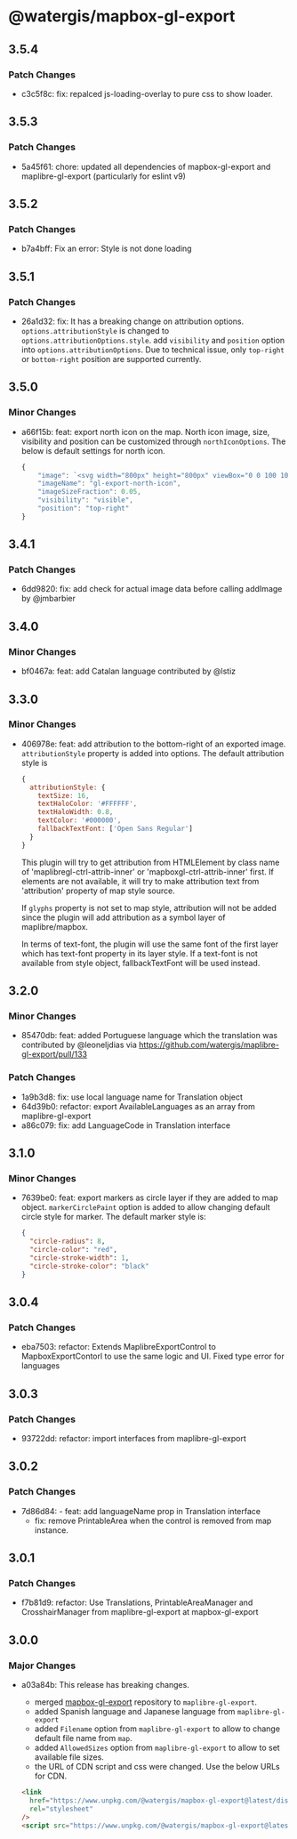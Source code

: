 # @watergis/mapbox-gl-export

## 3.5.4

### Patch Changes

- c3c5f8c: fix: repalced js-loading-overlay to pure css to show loader.

## 3.5.3

### Patch Changes

- 5a45f61: chore: updated all dependencies of mapbox-gl-export and maplibre-gl-export (particularly for eslint v9)

## 3.5.2

### Patch Changes

- b7a4bff: Fix an error: Style is not done loading

## 3.5.1

### Patch Changes

- 26a1d32: fix: It has a breaking change on attribution options. `options.attributionStyle` is changed to `options.attributionOptions.style`. add `visibility` and `position` option into `options.attributionOptions`. Due to technical issue, only `top-right` or `bottom-right` position are supported currently.

## 3.5.0

### Minor Changes

- a66f15b: feat: export north icon on the map. North icon image, size, visibility and position can be customized through `northIconOptions`. The below is default settings for north icon.

  ```js
  {
      "image": `<svg width="800px" height="800px" viewBox="0 0 100 100" xmlns="http://www.w3.org/2000/svg" xmlns:xlink="http://www.w3.org/1999/xlink" aria-hidden="true" role="img" class="iconify iconify--gis" preserveAspectRatio="xMidYMid meet"><path d="M47.655 1.634l-35 95c-.828 2.24 1.659 4.255 3.68 2.98l33.667-21.228l33.666 21.228c2.02 1.271 4.503-.74 3.678-2.98l-35-95C51.907.514 51.163.006 50 .008c-1.163.001-1.99.65-2.345 1.626zm-.155 14.88v57.54L19.89 91.461z" fill="none" stroke="white" stroke-width="1.5"/><path d="M47.655 1.634l-35 95c-.828 2.24 1.659 4.255 3.68 2.98l33.667-21.228l33.666 21.228c2.02 1.271 4.503-.74 3.678-2.98l-35-95C51.907.514 51.163.006 50 .008c-1.163.001-1.99.65-2.345 1.626zm-.155 14.88v57.54L19.89 91.461z" fill="#000000" fill-rule="evenodd"></path></svg>`,
      "imageName": "gl-export-north-icon",
      "imageSizeFraction": 0.05,
      "visibility": "visible",
      "position": "top-right"
  }
  ```

## 3.4.1

### Patch Changes

- 6dd9820: fix: add check for actual image data before calling addImage by @jmbarbier

## 3.4.0

### Minor Changes

- bf0467a: feat: add Catalan language contributed by @lstiz

## 3.3.0

### Minor Changes

- 406978e: feat: add attribution to the bottom-right of an exported image. `attributionStyle` property is added into options. The default attribution style is

  ```js
  {
    attributionStyle: {
      textSize: 16,
      textHaloColor: '#FFFFFF',
      textHaloWidth: 0.8,
      textColor: '#000000',
      fallbackTextFont: ['Open Sans Regular']
    }
  }
  ```

  This plugin will try to get attribution from HTMLElement by class name of 'maplibregl-ctrl-attrib-inner' or 'mapboxgl-ctrl-attrib-inner' first. If elements are not available, it will try to make attribution text from 'attribution' property of map style source.

  If `glyphs` property is not set to map style, attribution will not be added since the plugin will add attribution as a symbol layer of maplibre/mapbox.

  In terms of text-font, the plugin will use the same font of the first layer which has text-font property in its layer style. If a text-font is not available from style object, fallbackTextFont will be used instead.

## 3.2.0

### Minor Changes

- 85470db: feat: added Portuguese language which the translation was contributed by @leoneljdias via https://github.com/watergis/maplibre-gl-export/pull/133

### Patch Changes

- 1a9b3d8: fix: use local language name for Translation object
- 64d39b0: refactor: export AvailableLanguages as an array from maplibre-gl-export
- a86c079: fix: add LanguageCode in Translation interface

## 3.1.0

### Minor Changes

- 7639be0: feat: export markers as circle layer if they are added to map object. `markerCirclePaint` option is added to allow changing default circle style for marker. The default marker style is:

  ```json
  {
  	"circle-radius": 8,
  	"circle-color": "red",
  	"circle-stroke-width": 1,
  	"circle-stroke-color": "black"
  }
  ```

## 3.0.4

### Patch Changes

- eba7503: refactor: Extends MaplibreExportControl to MapboxExportContorl to use the same logic and UI. Fixed type error for languages

## 3.0.3

### Patch Changes

- 93722dd: refactor: import interfaces from maplibre-gl-export

## 3.0.2

### Patch Changes

- 7d86d84: - feat: add languageName prop in Translation interface
  - fix: remove PrintableArea when the control is removed from map instance.

## 3.0.1

### Patch Changes

- f7b81d9: refactor: Use Translations, PrintableAreaManager and CrosshairManager from maplibre-gl-export at mapbox-gl-export

## 3.0.0

### Major Changes

- a03a84b: This release has breaking changes.

  - merged [mapbox-gl-export](https://github.com/watergis/mapbox-gl-export) repository to `maplibre-gl-export`.
  - added Spanish language and Japanese language from `maplibre-gl-export`
  - added `Filename` option from `maplibre-gl-export` to allow to change default file name from `map`.
  - added `AllowedSizes` option from `maplibre-gl-export` to allow to set available file sizes.
  - the URL of CDN script and css were changed. Use the below URLs for CDN.

  ```html
  <link
  	href="https://www.unpkg.com/@watergis/mapbox-gl-export@latest/dist/mapbox-gl-export.css"
  	rel="stylesheet"
  />
  <script src="https://www.unpkg.com/@watergis/mapbox-gl-export@latest/dist/mapbox-gl-export.umd.js"></script>
  ```
